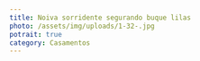 ```yaml
---
title: Noiva sorridente segurando buque lilas
photo: /assets/img/uploads/1-32-.jpg
potrait: true
category: Casamentos
---
```

